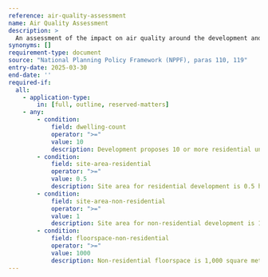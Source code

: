 ```yaml
---
reference: air-quality-assessment
name: Air Quality Assessment
description: >
  An assessment of the impact on air quality around the development and during the construction phase.
synonyms: []
requirement-type: document
source: "National Planning Policy Framework (NPPF), paras 110, 119"
entry-date: 2025-03-30
end-date: ''
required-if:
  all:
    - application-type:
        in: [full, outline, reserved-matters]
    - any:
        - condition:
            field: dwelling-count
            operator: ">="
            value: 10
            description: Development proposes 10 or more residential units.
        - condition:
            field: site-area-residential
            operator: ">="
            value: 0.5
            description: Site area for residential development is 0.5 hectares or more.
        - condition:
            field: site-area-non-residential
            operator: ">="
            value: 1
            description: Site area for non-residential development is 1 hectare or more.
        - condition:
            field: floorspace-non-residential
            operator: ">="
            value: 1000
            description: Non-residential floorspace is 1,000 square metres or more.
---
```

